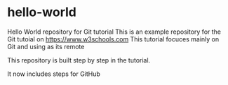 # hello-world
Hello World repository for Git tutorial
This is an example repository for the Git tutoial on https://www.w3schools.com
This tutorial focuces mainly on Git and using as its remote

This repository is built step by step in the tutorial. 

It now includes steps for GitHub
